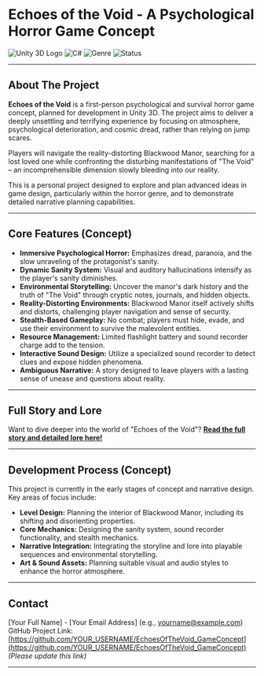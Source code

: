 # Echoes of the Void - A Psychological Horror Game Concept

![Unity 3D Logo](https://img.shields.io/badge/Unity-2022.3%2B-blue.svg?style=flat&logo=unity)
![C#](https://img.shields.io/badge/C%23-239120?style=flat&logo=csharp&logoColor=white)
![Genre](https://img.shields.io/badge/Genre-Psychological%20Horror%20%7C%20Survival-red.svg?style=flat)
![Status](https://img.shields.io/badge/Status-Concept%20%26%20Narrative%20Design-orange.svg?style=flat)

---

## About The Project

**Echoes of the Void** is a first-person psychological and survival horror game concept, planned for development in Unity 3D. The project aims to deliver a deeply unsettling and terrifying experience by focusing on atmosphere, psychological deterioration, and cosmic dread, rather than relying on jump scares.

Players will navigate the reality-distorting Blackwood Manor, searching for a lost loved one while confronting the disturbing manifestations of "The Void" – an incomprehensible dimension slowly bleeding into our reality.

This is a personal project designed to explore and plan advanced ideas in game design, particularly within the horror genre, and to demonstrate detailed narrative planning capabilities.

---

## Core Features (Concept)

* **Immersive Psychological Horror:** Emphasizes dread, paranoia, and the slow unraveling of the protagonist's sanity.
* **Dynamic Sanity System:** Visual and auditory hallucinations intensify as the player's sanity diminishes.
* **Environmental Storytelling:** Uncover the manor's dark history and the truth of "The Void" through cryptic notes, journals, and hidden objects.
* **Reality-Distorting Environments:** Blackwood Manor itself actively shifts and distorts, challenging player navigation and sense of security.
* **Stealth-Based Gameplay:** No combat; players must hide, evade, and use their environment to survive the malevolent entities.
* **Resource Management:** Limited flashlight battery and sound recorder charge add to the tension.
* **Interactive Sound Design:** Utilize a specialized sound recorder to detect clues and expose hidden phenomena.
* **Ambiguous Narrative:** A story designed to leave players with a lasting sense of unease and questions about reality.

---

## Full Story and Lore

Want to dive deeper into the world of "Echoes of the Void"?
**[Read the full story and detailed lore here!](Full_Story_and_Lore.md)**

---

## Development Process (Concept)

This project is currently in the early stages of concept and narrative design. Key areas of focus include:

* **Level Design:** Planning the interior of Blackwood Manor, including its shifting and disorienting properties.
* **Core Mechanics:** Designing the sanity system, sound recorder functionality, and stealth mechanics.
* **Narrative Integration:** Integrating the storyline and lore into playable sequences and environmental storytelling.
* **Art & Sound Assets:** Planning suitable visual and audio styles to enhance the horror atmosphere.

---

## Contact

[Your Full Name] - [Your Email Address] (e.g., yourname@example.com)
GitHub Project Link: [https://github.com/YOUR_USERNAME/EchoesOfTheVoid_GameConcept](https://github.com/YOUR_USERNAME/EchoesOfTheVoid_GameConcept) *(Please update this link)*

---